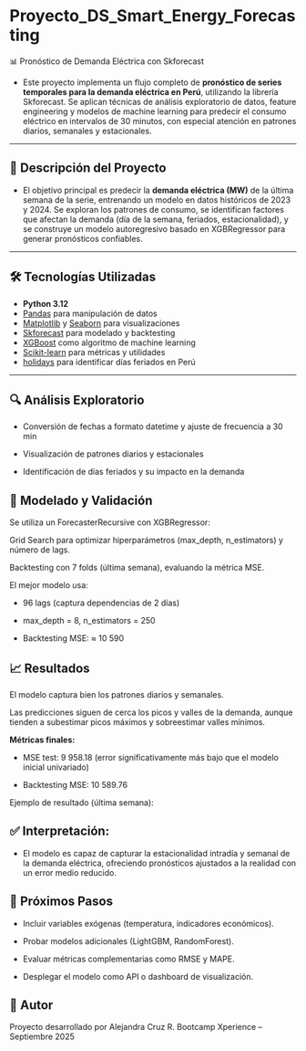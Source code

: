 # Proyecto_DS_Smart_Energy_Forecasting
📊 Pronóstico de Demanda Eléctrica con Skforecast

- Este proyecto implementa un flujo completo de **pronóstico de series temporales para la demanda eléctrica en Perú**, utilizando la librería Skforecast. Se aplican técnicas de análisis exploratorio de datos, feature engineering y modelos de machine learning para predecir el consumo eléctrico en intervalos de 30 minutos, con especial atención en patrones diarios, semanales y estacionales.
---

## 📑 Descripción del Proyecto 

- El objetivo principal es predecir la **demanda eléctrica (MW)** de la última semana de la serie, entrenando un modelo en datos históricos de 2023 y 2024.
Se exploran los patrones de consumo, se identifican factores que afectan la demanda (día de la semana, feriados, estacionalidad), y se construye un modelo autoregresivo basado en XGBRegressor para generar pronósticos confiables.
---

## 🛠️ Tecnologías Utilizadas

- **Python 3.12**
- [Pandas](https://pandas.pydata.org/) para manipulación de datos  
- [Matplotlib](https://matplotlib.org/) y [Seaborn](https://seaborn.pydata.org/) para visualizaciones  
- [Skforecast](https://joaquinamatrodrigo.github.io/skforecast/) para modelado y backtesting  
- [XGBoost](https://xgboost.readthedocs.io/) como algoritmo de machine learning  
- [Scikit-learn](https://scikit-learn.org/stable/) para métricas y utilidades  
- [holidays](https://pypi.org/project/holidays/) para identificar días feriados en Perú  

---


 ## 🔍 Análisis Exploratorio

- Conversión de fechas a formato datetime y ajuste de frecuencia a 30 min

- Visualización de patrones diarios y estacionales

- Identificación de días feriados y su impacto en la demanda

## 🤖 Modelado y Validación

Se utiliza un ForecasterRecursive con XGBRegressor:

Grid Search para optimizar hiperparámetros (max_depth, n_estimators) y número de lags.

Backtesting con 7 folds (última semana), evaluando la métrica MSE.

El mejor modelo usa:

- 96 lags (captura dependencias de 2 días)

- max_depth = 8, n_estimators = 250

- Backtesting MSE: ≈ 10 590

## 📈 Resultados

El modelo captura bien los patrones diarios y semanales.

Las predicciones siguen de cerca los picos y valles de la demanda, aunque tienden a subestimar picos máximos y sobreestimar valles mínimos.

**Métricas finales:** 

- MSE test: 9 958.18 (error significativamente más bajo que el modelo inicial univariado)

- Backtesting MSE: 10 589.76

Ejemplo de resultado (última semana):

## ✅ Interpretación: 
- El modelo es capaz de capturar la estacionalidad intradía y semanal de la demanda eléctrica, ofreciendo pronósticos ajustados a la realidad con un error medio reducido.

## 🚀 Próximos Pasos

- Incluir variables exógenas (temperatura, indicadores económicos).

- Probar modelos adicionales (LightGBM, RandomForest).

- Evaluar métricas complementarias como RMSE y MAPE.

- Desplegar el modelo como API o dashboard de visualización.

## 📜 Autor

Proyecto desarrollado por Alejandra Cruz R.
Bootcamp Xperience – Septiembre 2025
